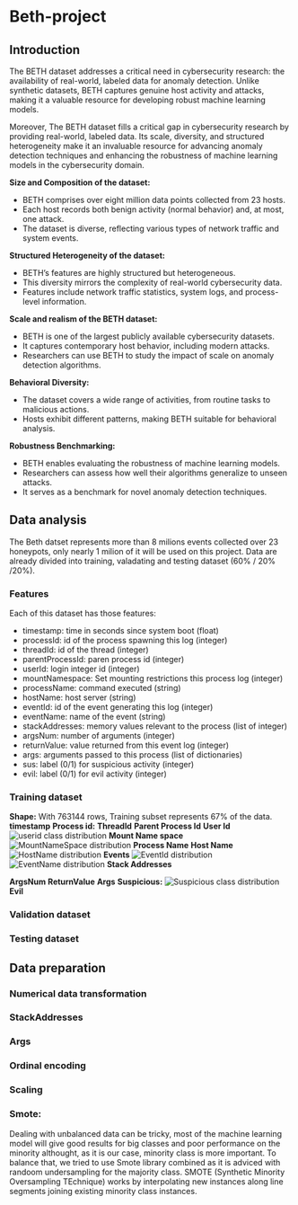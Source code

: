 # Beth-project

## Introduction 
The BETH dataset addresses a critical need in cybersecurity research: the availability of real-world, labeled data for anomaly detection. Unlike synthetic datasets, BETH captures genuine host activity and attacks, making it a valuable resource for developing robust machine learning models. 

Moreover, The BETH dataset fills a critical gap in cybersecurity research by providing real-world, labeled data. Its scale, diversity, and structured heterogeneity make it an invaluable resource for advancing anomaly detection techniques and enhancing the robustness of machine learning models in the cybersecurity domain.

**Size and Composition of the dataset:**
- BETH comprises over eight million data points collected from 23 hosts.
- Each host records both benign activity (normal behavior) and, at most, one attack.
- The dataset is diverse, reflecting various types of network traffic and system events.
  
**Structured Heterogeneity of the dataset:**
- BETH’s features are highly structured but heterogeneous.
- This diversity mirrors the complexity of real-world cybersecurity data.
- Features include network traffic statistics, system logs, and process-level information.
  
**Scale and realism of the BETH dataset:**
- BETH is one of the largest publicly available cybersecurity datasets.
- It captures contemporary host behavior, including modern attacks.
- Researchers can use BETH to study the impact of scale on anomaly detection algorithms.

**Behavioral Diversity:**
- The dataset covers a wide range of activities, from routine tasks to malicious actions.
- Hosts exhibit different patterns, making BETH suitable for behavioral analysis.

**Robustness Benchmarking:**
- BETH enables evaluating the robustness of machine learning models.
- Researchers can assess how well their algorithms generalize to unseen attacks.
- It serves as a benchmark for novel anomaly detection techniques.

## Data analysis
The Beth datset represents more than 8 milions events collected over 23 honeypots, only nearly 1 milion of it will be used on this project.
Data are already divided into training, valadating and testing dataset (60% / 20% /20%).


### Features
Each of this dataset has those features:
 - timestamp: time in seconds since system  boot (float)
 - processId: id of the process spawning this log (integer)
 - threadId: id of the thread (integer)
 - parentProcessId: paren process id (integer)
 - userId: login integer id (integer)
 - mountNamespace: Set mounting restrictions this process log (integer)
 - processName: command executed (string)
 - hostName: host server (string)
 - eventId: id of the event generating this log (integer)
 - eventName: name of the event (string)
 - stackAddresses: memory values relevant to the process (list of integer)
 - argsNum: number of arguments (integer)
 - returnValue: value returned from this event log (integer)
 - args: arguments passed to this process (list of dictionaries)
 - sus: label (0/1) for suspicious activity (integer)
 - evil: label (0/1) for evil activity (integer)

### Training dataset
**Shape:** With 763144 rows, Training subset represents 67% of the data.
**timestamp**
**Process id:**
**ThreadId**
**Parent Process Id**
**User Id**
![userid class distribution](pics/train_userid_plot.png "User ID")
**Mount Name space**
![MountNameSpace distribution](pics/train_mountnamespace_plot.png "Mount name space")
**Process Name**
**Host Name**
![HostName distribution](pics/train_hostname_plot.png "Host name")
**Events**
![EventId distribution](pics/train_eventid_plot.png "Event id")
![EventName distribution](pics/train_eventname_plot.png "Event name")
**Stack Addresses**

**ArgsNum**
**ReturnValue**
**Args**
**Suspicious:**
![Suspicious class distribution](pics/train_suspicious_plot.png "Suspicious")
**Evil**
### Validation dataset

### Testing dataset


## Data preparation
### Numerical data transformation
### StackAddresses
### Args
### Ordinal encoding
### Scaling
### Smote:
Dealing with unbalanced data can be tricky, most of the machine learning model will give good results for big classes and poor performance on the minority althought, as it is our case, minority class is more important.
To balance that, we tried to use Smote library combined as it is adviced with randoom undersampling for the majority class.
SMOTE (Synthetic Minority Oversampling TEchnique) works by interpolating new instances along line segments joining existing minority class instances.
